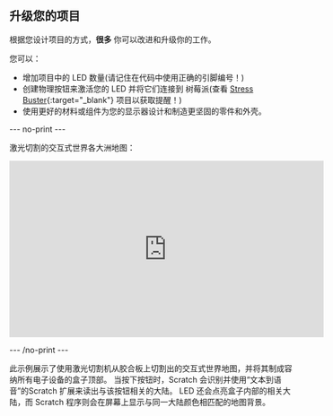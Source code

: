 ## 升级您的项目

根据您设计项目的方式，**很多** 你可以改进和升级你的工作。

您可以：

- 增加项目中的 LED 数量(请记住在代码中使用正确的引脚编号！)
- 创建物理按钮来激活您的 LED 并将它们连接到 树莓派(查看 [Stress Buster](https://projects.raspberrypi.org/zh-CN/projects/rpi-stress-buster-with-scratch/3){:target="_blank"} 项目以获取提醒！)
- 使用更好的材料或组件为您的显示器设计和制造更坚固的零件和外壳。

--- no-print ---

激光切割的交互式世界各大洲地图：
<iframe width="560" height="315" src="https://www.youtube.com/embed/f5ffJiqhPT8" title="YouTube video player" frameborder="0" allow="accelerometer; autoplay; clipboard-write; encrypted-media; gyroscope; picture-in-picture" allowfullscreen></iframe>

--- /no-print ---

此示例展示了使用激光切割机从胶合板上切割出的交互式世界地图，并将其制成容纳所有电子设备的盒子顶部。 当按下按钮时，Scratch 会识别并使用“文本到语音”的Scratch 扩展来读出与该按钮相关的大陆。 LED 还会点亮盒子内部的相关大陆，而 Scratch 程序则会在屏幕上显示与同一大陆颜色相匹配的地图背景。
